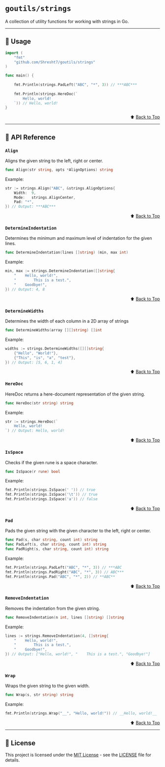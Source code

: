 # `goutils/strings`

A collection of utility functions for working with strings in Go.

---

## 📖 Usage

```go
import (
    "fmt"
    "github.com/Shresht7/goutils/strings"
)

func main() {
    
    fmt.Println(strings.PadLeft("ABC", "*", 3)) // ***ABC***
    
    fmt.Println(strings.HereDoc(`
        Hello, world!
    `)) // Hello, world!
}
```

<div align="right">

⬆️ [Back to Top][top]

</div>

---

## 📘 API Reference

### `Align`

Aligns the given string to the left, right or center.

```go
func Align(str string, opts *AlignOptions) string
```

Example:

```go
str := strings.Align("ABC", &strings.AlignOptions{
    Width:  9,
    Mode:   strings.AlignCenter,
    Pad: "*",
}) // Output: ***ABC***
```

<div align="right">

⬆️ [Back to Top][top]

</div>

### `DetermineIndentation`

Determines the minimum and maximum level of indentation for the given lines.

```go
func DetermineIndentation(lines []string) (min, max int)
```

Example:

```go
min, max := strings.DetermineIndentation([]string{
    "    Hello, world!",
    "        This is a test.",
    "    Goodbye!",
}) // Output: 4, 8
```

<div align="right">

⬆️ [Back to Top][top]

</div>

### `DetermineWidths`

Determines the width of each column in a 2D array of strings

```go
func DetermineWidths(array [][]string) []int
```

Example:

```go
widths := strings.DetermineWidths([][]string{
    {"Hello", "World!"},
    {"This", "is", "a", "test"},
}) // Output: [5, 6, 1, 4]
```

<div align="right">

⬆️ [Back to Top][top]

</div>

### `HereDoc`

HereDoc returns a here-document representation of the given string.

```go
func HereDoc(str string) string
```

Example:

```go
str := strings.HereDoc(`
    Hello, world!
`) // Output: Hello, world!
```

<div align="right">

⬆️ [Back to Top][top]

</div>

### `IsSpace`

Checks if the given rune is a space character.

```go
func IsSpace(r rune) bool
```

Example:

```go
fmt.Println(strings.IsSpace(' ')) // true
fmt.Println(strings.IsSpace('\t')) // true
fmt.Println(strings.IsSpace('a')) // false
```

<div align="right">

⬆️ [Back to Top][top]

</div>

### `Pad`

Pads the given string with the given character to the left, right or center.

```go
func Pad(s, char string, count int) string
func PadLeft(s, char string, count int) string
func PadRight(s, char string, count int) string
```

Example:

```go
fmt.Println(strings.PadLeft("ABC", "*", 3)) // ***ABC
fmt.Println(strings.PadRight("ABC", "*", 3)) // ABC***
fmt.Println(strings.Pad("ABC", "*", 2)) // **ABC**
```

<div align="right">

⬆️ [Back to Top][top]

</div>

### `RemoveIndentation`

Removes the indentation from the given string.

```go
func RemoveIndentation(n int, lines []string) []string
```

Example:

```go
lines := strings.RemoveIndentation(4, []string{
    "    Hello, world!",
    "        This is a test.",
    "    Goodbye!",
}) // Output: ["Hello, world!", "    This is a test.", "Goodbye!"]
```

<div align="right">

⬆️ [Back to Top][top]

</div>

### `Wrap`

Wraps the given string to the given width.

```go
func Wrap(s, str string) string
```

Example:

```go
fmt.Println(strings.Wrap("__", "Hello, world!")) // __Hello, world!__
```

<div align="right">

⬆️ [Back to Top][top]

</div>

---

## 📑 License

This project is licensed under the [MIT License](../LICENSE) - see the [LICENSE](../LICENSE) file for details.



<!-- LINKS -->

[top]: #goutils/strings
